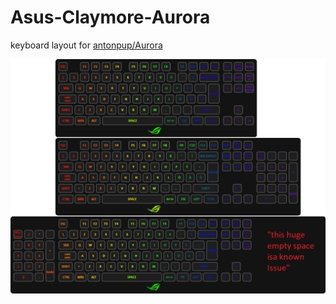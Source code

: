 # Asus-Claymore-Aurora

keyboard layout for [antonpup/Aurora](https://github.com/antonpup/Aurora)

![Asus Claymore.png](Asus%20Claymore.png)

